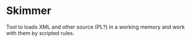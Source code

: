 Skimmer
=======

Tool to loads XML and other source (PL?) in a working memory and work with them by scripted rules.